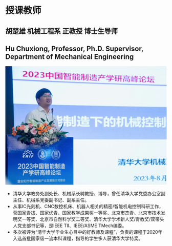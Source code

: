 # 授课教师

## 胡楚雄 机械工程系 正教授 博士生导师

## Hu Chuxiong, Professor, Ph.D. Supervisor, Department of Mechanical Engineering

![图 1](images/huchuxiong_2.png)  

* 清华大学教务处副处长、机械系长聘教授、博导，曾任清华大学党委办公室副主任、机械系党委副书记、副系主任。
* 从事IC光刻机、CNC数控机床、机器人相关的精密/智能机电控制科研工作，获国家青拔、国家优青、国家教学成果奖一等奖、北京市杰青、北京市技术发明奖一等奖、北京市自然科学奖二等奖、清华大学学术新人奖/青教奖/双带头人党支部书记等，是IEEE TII、IEEE/ASME TMech编委。
* 多次被评为“清华大学毕业生心目中的好教师及课程”，负责的课程于2020年入选首批国家级一流本科课程，指导的学生多人获清华大学特奖。
